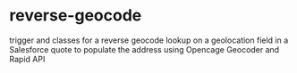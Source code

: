 # reverse-geocode
trigger and classes for a reverse geocode lookup on a geolocation field in a Salesforce quote to populate the address using Opencage Geocoder and Rapid API
